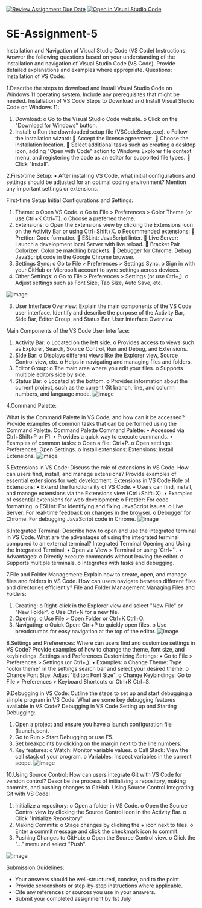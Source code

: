 [![Review Assignment Due Date](https://classroom.github.com/assets/deadline-readme-button-22041afd0340ce965d47ae6ef1cefeee28c7c493a6346c4f15d667ab976d596c.svg)](https://classroom.github.com/a/XoLGRbHq)
[![Open in Visual Studio Code](https://classroom.github.com/assets/open-in-vscode-2e0aaae1b6195c2367325f4f02e2d04e9abb55f0b24a779b69b11b9e10269abc.svg)](https://classroom.github.com/online_ide?assignment_repo_id=15271961&assignment_repo_type=AssignmentRepo)
# SE-Assignment-5

Installation and Navigation of Visual Studio Code (VS Code) Instructions: Answer the following questions based on your understanding of the installation and navigation of Visual Studio Code (VS Code). Provide detailed explanations and examples where appropriate.
Questions:
Installation of VS Code:



1.Describe the steps to download and install Visual Studio Code on Windows 11 operating system. Include any prerequisites that might be needed.
Installation of VS Code
Steps to Download and Install Visual Studio Code on Windows 11:
1.	Download:
o	Go to the Visual Studio Code website.
o	Click on the "Download for Windows" button.
2.	Install:
o	Run the downloaded setup file (VSCodeSetup.exe).
o	Follow the installation wizard:
	Accept the license agreement.
	Choose the installation location.
	Select additional tasks such as creating a desktop icon, adding "Open with Code" action to Windows Explorer file context menu, and registering the code as an editor for supported file types.
	Click "Install".



2.First-time Setup:
•	After installing VS Code, what initial configurations and settings should be adjusted for an optimal coding environment? Mention any important settings or extensions.

First-time Setup
Initial Configurations and Settings:
1.	Theme:
o	Open VS Code.
o	Go to File > Preferences > Color Theme (or use Ctrl+K Ctrl+T).
o	Choose a preferred theme.
2.	Extensions:
o	Open the Extensions view by clicking the Extensions icon on the Activity Bar or using Ctrl+Shift+X.
o	Recommended extensions:
	Prettier: Code formatter.
	ESLint: JavaScript linter.
	Live Server: Launch a development local Server with live reload.
	Bracket Pair Colorizer: Colorize matching brackets.
	Debugger for Chrome: Debug JavaScript code in the Google Chrome browser.
3.	Settings Sync:
o	Go to File > Preferences > Settings Sync.
o	Sign in with your GitHub or Microsoft account to sync settings across devices.
4.	Other Settings:
o	Go to File > Preferences > Settings (or use Ctrl+,).
o	Adjust settings such as Font Size, Tab Size, Auto Save, etc.
 
![image](https://github.com/Mitchy001/se-assignment-5-Mitchy001/assets/140062227/6108b9c7-d89b-4603-97d5-a9b5a7ce3b12)


3. User Interface Overview:
Explain the main components of the VS Code user interface. Identify and describe the purpose of the Activity Bar, Side Bar, Editor Group, and Status Bar.
User Interface Overview


Main Components of the VS Code User Interface:
1.	Activity Bar:
o	Located on the left side.
o	Provides access to views such as Explorer, Search, Source Control, Run and Debug, and Extensions.
2.	Side Bar:
o	Displays different views like the Explorer view, Source Control view, etc.
o	Helps in navigating and managing files and folders.
3.	Editor Group:
o	The main area where you edit your files.
o	Supports multiple editors side by side.
4.	Status Bar:
o	Located at the bottom.
o	Provides information about the current project, such as the current Git branch, line, and column numbers, and language mode.
 ![image](https://github.com/Mitchy001/se-assignment-5-Mitchy001/assets/140062227/e088a64a-3a31-4117-8ded-526657ee8dbe)

4.Command Palette:

What is the Command Palette in VS Code, and how can it be accessed? Provide examples of common tasks that can be performed using the Command Palette.
Command Palette
Command Palette:
•	Accessed via Ctrl+Shift+P or F1.
•	Provides a quick way to execute commands.
•	Examples of common tasks:
o	Open a file: Ctrl+P.
o	Open settings: Preferences: Open Settings.
o	Install extensions: Extensions: Install Extensions.
 ![image](https://github.com/Mitchy001/se-assignment-5-Mitchy001/assets/140062227/b83c7141-b650-4902-88e1-d7d3210edf1b)



5.Extensions in VS Code:
Discuss the role of extensions in VS Code. How can users find, install, and manage extensions? Provide examples of essential extensions for web development.
Extensions in VS Code
Role of Extensions:
•	Extend the functionality of VS Code.
•	Users can find, install, and manage extensions via the Extensions view (Ctrl+Shift+X).
•	Examples of essential extensions for web development:
o	Prettier: For code formatting.
o	ESLint: For identifying and fixing JavaScript issues.
o	Live Server: For real-time feedback on changes in the browser.
o	Debugger for Chrome: For debugging JavaScript code in Chrome.
 ![image](https://github.com/Mitchy001/se-assignment-5-Mitchy001/assets/140062227/55e298de-2304-4588-bfa9-a08dad491c5c)



6.Integrated Terminal:
Describe how to open and use the integrated terminal in VS Code. What are the advantages of using the integrated terminal compared to an external terminal?
Integrated Terminal
Opening and Using the Integrated Terminal:
•	Open via View > Terminal or using `Ctrl+``.
•	Advantages:
o	Directly execute commands without leaving the editor.
o	Supports multiple terminals.
o	Integrates with tasks and debugging.



7.File and Folder Management:
Explain how to create, open, and manage files and folders in VS Code. How can users navigate between different files and directories efficiently?
File and Folder Management
Managing Files and Folders:
1.	Creating:
o	Right-click in the Explorer view and select "New File" or "New Folder".
o	Use Ctrl+N for a new file.
2.	Opening:
o	Use File > Open Folder or Ctrl+K Ctrl+O.
3.	Navigating:
o	Quick Open: Ctrl+P to quickly open files.
o	Use breadcrumbs for easy navigation at the top of the editor.
 ![image](https://github.com/Mitchy001/se-assignment-5-Mitchy001/assets/140062227/b13d1215-bca4-4c3c-9590-2dcc6967f2a4)



8.Settings and Preferences:
Where can users find and customize settings in VS Code? Provide examples of how to change the theme, font size, and keybindings.
Settings and Preferences
Customizing Settings:
•	Go to File > Preferences > Settings (or Ctrl+,).
•	Examples:
o	Change Theme: Type "color theme" in the settings search bar and select your desired theme.
o	Change Font Size: Adjust "Editor: Font Size".
o	Change Keybindings: Go to File > Preferences > Keyboard Shortcuts or Ctrl+K Ctrl+S.


9.Debugging in VS Code:
Outline the steps to set up and start debugging a simple program in VS Code. What are some key debugging features available in VS Code?
Debugging in VS Code
Setting up and Starting Debugging:
1.	Open a project and ensure you have a launch configuration file (launch.json).
2.	Go to Run > Start Debugging or use F5.
3.	Set breakpoints by clicking on the margin next to the line numbers.
4.	Key features:
o	Watch: Monitor variable values.
o	Call Stack: View the call stack of your program.
o	Variables: Inspect variables in the current scope.
 ![image](https://github.com/Mitchy001/se-assignment-5-Mitchy001/assets/140062227/2533ab6e-8da8-41c4-b32f-8a4f6f084d5c)

10.Using Source Control:
How can users integrate Git with VS Code for version control? Describe the process of initializing a repository, making commits, and pushing changes to GitHub.
Using Source Control
Integrating Git with VS Code:
1.	Initialize a repository:
o	Open a folder in VS Code.
o	Open the Source Control view by clicking the Source Control icon in the Activity Bar.
o	Click "Initialize Repository".
2.	Making Commits:
o	Stage changes by clicking the + icon next to files.
o	Enter a commit message and click the checkmark icon to commit.
3.	Pushing Changes to GitHub:
o	Open the Source Control view.
o	Click the "..." menu and select "Push".
 
![image](https://github.com/Mitchy001/se-assignment-5-Mitchy001/assets/140062227/e90636c8-e61d-43aa-85ec-cc88ef496615)


 Submission Guidelines:
- Your answers should be well-structured, concise, and to the point.
- Provide screenshots or step-by-step instructions where applicable.
- Cite any references or sources you use in your answers.
- Submit your completed assignment by 1st July 

